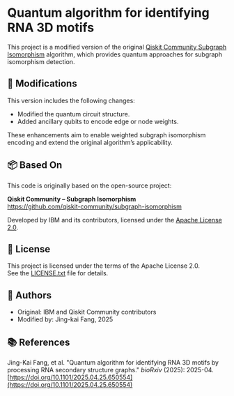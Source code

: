 # Quantum algorithm for identifying RNA 3D motifs

This project is a modified version of the original [Qiskit Community Subgraph Isomorphism](https://github.com/qiskit-community/subgraph-isomorphism) algorithm, which provides quantum approaches for subgraph isomorphism detection.

## 🔧 Modifications

This version includes the following changes:

- Modified the quantum circuit structure.
- Added ancillary qubits to encode edge or node weights.

These enhancements aim to enable weighted subgraph isomorphism encoding and extend the original algorithm’s applicability.

## 📦 Based On

This code is originally based on the open-source project:

**Qiskit Community – Subgraph Isomorphism**  
https://github.com/qiskit-community/subgraph-isomorphism

Developed by IBM and its contributors, licensed under the [Apache License 2.0](https://www.apache.org/licenses/LICENSE-2.0).

## 📄 License

This project is licensed under the terms of the Apache License 2.0.  
See the [LICENSE.txt](./LICENSE.txt) file for details.

## 👤 Authors

- Original: IBM and Qiskit Community contributors  
- Modified by: Jing-kai Fang, 2025

## 📚 References

Jing-Kai Fang, et al. "Quantum algorithm for identifying RNA 3D motifs by processing RNA secondary structure graphs." *bioRxiv* (2025): 2025-04.  
[https://doi.org/10.1101/2025.04.25.650554](https://doi.org/10.1101/2025.04.25.650554)

